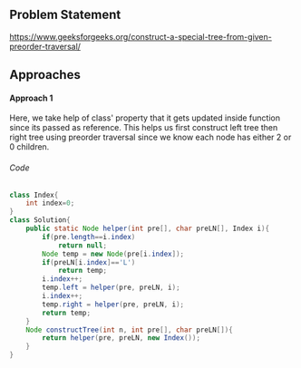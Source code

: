 ## Problem Statement
https://www.geeksforgeeks.org/construct-a-special-tree-from-given-preorder-traversal/

## Approaches
#### Approach 1
Here, we take help of class' property that it gets updated inside function since its passed as reference. 
This helps us first construct left tree then right tree using preorder traversal since we know each node has either 2 or 0 children.

###### Code
```java
class Index{
    int index=0;
}
class Solution{
    public static Node helper(int pre[], char preLN[], Index i){
        if(pre.length==i.index)
            return null;
        Node temp = new Node(pre[i.index]);
        if(preLN[i.index]=='L')
            return temp;
        i.index++;
        temp.left = helper(pre, preLN, i);
        i.index++;
        temp.right = helper(pre, preLN, i);
        return temp;
    }
    Node constructTree(int n, int pre[], char preLN[]){
	    return helper(pre, preLN, new Index());
    }
}
```
